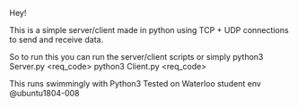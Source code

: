 Hey!

This is a simple server/client made in python using TCP + UDP connections to send and receive data. 


So to run this you can run the server/client scripts or simply 
python3 Server.py <req_code>
python3 Client.py <server addr> <port> <req_code> <message>

This runs swimmingly with Python3
Tested on Waterloo student env @ubuntu1804-008